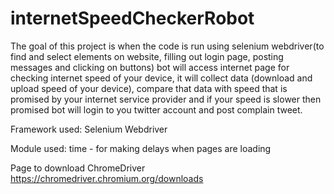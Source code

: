 # internetSpeedCheckerRobot

The goal of this project is when the code is run using selenium webdriver(to find and select elements on website, filling out login page, posting messages and clicking on buttons) bot will access internet page for checking internet speed of your device, it will collect data (download and upload speed of your device), compare that data with speed that is promised by your internet service provider and if your speed is slower then promised bot will login to you twitter account and post complain tweet.

Framework used: Selenium Webdriver

Module used: time - for making delays when pages are loading

Page to download ChromeDriver https://chromedriver.chromium.org/downloads

